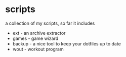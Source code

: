 # scripts

a collection of my scripts, so far it includes

* ext - an archive extractor
* games - game wizard
* backup - a nice tool to keep your dotfiles up to date
* wout - workout program
